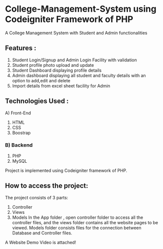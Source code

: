 # College-Management-System using Codeigniter Framework of PHP
A College Management System with Student and Admin functionalities

## Features :
1) Student Login/Signup and Admin Login Facility with validation
2) Student profile photo upload and update
3) Student Dashboard displaying profile details
4) Admin dashboard displaying all student and faculty details with an option to add,edit and delete
5) Import details from excel sheet facility for Admin

## Technologies Used : 
A) Front-End
   1) HTML
   2) CSS
   3) Boostrap
### B) Backend
   1) PHP
   2) MySQL

Project is implemented using Codeigniter framework of PHP.
## How to access the project:
The project consists of 3 parts:
1) Controller
2) Views
3) Models
In the App folder , open controller folder to access all the controller files, and the views folder contains all the website pages to be viewed.
Models folder consists files for the connection between Database and Controller files.

A Website Demo Video is attached!

